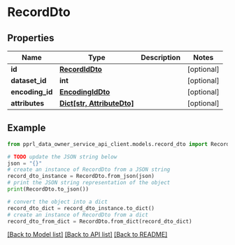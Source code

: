 # RecordDto


## Properties

Name | Type | Description | Notes
------------ | ------------- | ------------- | -------------
**id** | [**RecordIdDto**](RecordIdDto.md) |  | [optional] 
**dataset_id** | **int** |  | [optional] 
**encoding_id** | [**EncodingIdDto**](EncodingIdDto.md) |  | [optional] 
**attributes** | [**Dict[str, AttributeDto]**](AttributeDto.md) |  | [optional] 

## Example

```python
from pprl_data_owner_service_api_client.models.record_dto import RecordDto

# TODO update the JSON string below
json = "{}"
# create an instance of RecordDto from a JSON string
record_dto_instance = RecordDto.from_json(json)
# print the JSON string representation of the object
print(RecordDto.to_json())

# convert the object into a dict
record_dto_dict = record_dto_instance.to_dict()
# create an instance of RecordDto from a dict
record_dto_from_dict = RecordDto.from_dict(record_dto_dict)
```
[[Back to Model list]](../README.md#documentation-for-models) [[Back to API list]](../README.md#documentation-for-api-endpoints) [[Back to README]](../README.md)


